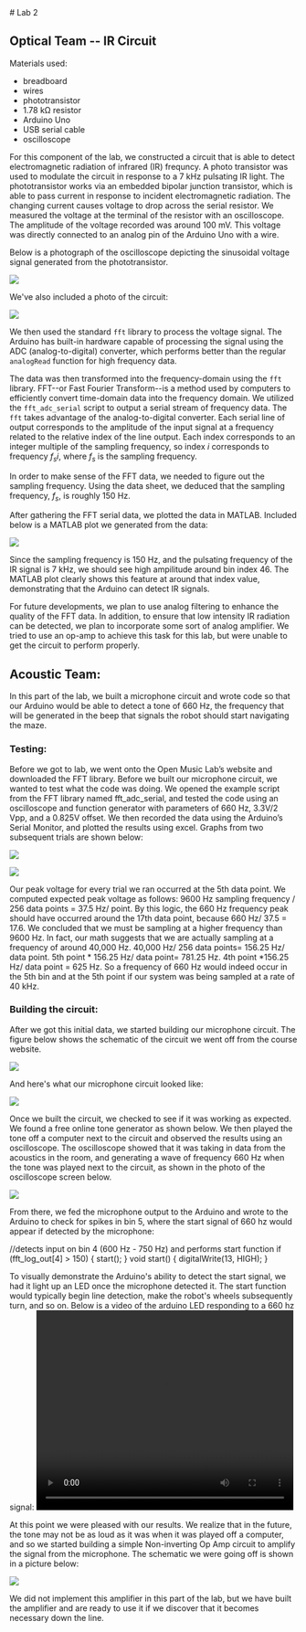 <meta http-equiv="X-UA-Compatible" content="IE=Edge,chrome=1">
# Lab 2

## Optical Team -- IR Circuit

Materials used:

- breadboard
- wires
- phototransistor
- 1.78 kΩ resistor
- Arduino Uno
- USB serial cable
- oscilloscope

For this component of the lab, we constructed a circuit that is able to detect electromagnetic radiation of infrared (IR) frequncy. A photo transistor was used to modulate the circuit in response to a 7 kHz pulsating IR light. The phototransistor works via an embedded bipolar junction transistor, which is able to pass current in response to incident electromagnetic radiation. The changing current causes voltage to drop across the serial resistor. We measured the voltage at the terminal of the resistor with an oscilloscope. The amplitude of the voltage recorded was around 100 mV. This voltage was directly connected to an analog pin of the Arduino Uno with a wire.

Below is a photograph of the oscilloscope depicting the sinusoidal voltage signal generated from the phototransistor. 

![](./resources/lab2irscope.jpg)

We've also included a photo of the circuit:

![](./resources/lab2ircircuit.jpg)


We then used the standard `fft` library to process the voltage signal. The Arduino has built-in hardware capable of processing the signal using the ADC (analog-to-digital) converter, which performs better than the regular `analogRead` function for high frequency data.

The data was then transformed into the frequency-domain using the `fft` library. FFT--or Fast Fourier Transform--is a method used by computers to efficiently convert time-domain data into the frequency domain. We utilized the `fft_adc_serial` script to output a serial stream of frequency data. The `fft` takes advantage of the analog-to-digital converter. Each serial line of output corresponds to the amplitude of the input signal at a frequency related to the relative index of the line output. Each index corresponds to an integer multiple of the sampling frequency, so index *i* corresponds to frequency *f<sub>s</sub>i*, where *f<sub>s</sub>* is the sampling frequency. 

In order to make sense of the FFT data, we needed to figure out the sampling frequency. Using the data sheet, we deduced that the sampling frequency, *f<sub>s</sub>*, is roughly 150 Hz. 

After gathering the FFT serial data, we plotted the data in MATLAB. Included below is a MATLAB plot we generated from the data:

![](./resources/fftir.png)

Since the sampling frequency is 150 Hz, and the pulsating frequency of the IR signal is  7 kHz, we should see high ampilitude around bin index 46. The MATLAB plot clearly shows this feature at around that index value, demonstrating that the Arduino can detect IR signals.

For future developments, we plan to use analog filtering to enhance the quality of the FFT data. In addition, to ensure that low intensity IR radiation can be detected, we plan to incorporate some sort of analog amplifier. We tried to use an op-amp to achieve this task for this lab, but were unable to get the circuit to perform properly. 


## Acoustic Team: 

In this part of the lab, we built a microphone circuit and wrote code so that our Arduino would be able to detect a tone of 660 Hz, the frequency that will be generated in the beep that signals the robot should start navigating the maze.
 
### Testing:
Before we got to lab, we went onto the Open Music Lab’s website and downloaded the FFT library.  Before we built our microphone circuit, we wanted to test what the code was doing.  We opened the example script from the FFT library named fft_adc_serial, and tested the code using an oscilloscope and function generator with parameters of 660 Hz, 3.3V/2 Vpp, and a 0.825V offset.  We then recorded the data using the Arduino’s Serial Monitor, and plotted the results using excel.  Graphs from two subsequent trials are shown below: 

![](./resources/lab2_acoustic_data1.png)

![](./resources/lab2_acoustic_data2.png)

Our peak voltage for every trial we ran occurred at the 5th data point.  We computed expected peak voltage as follows: 9600 Hz sampling frequency / 256 data points = 37.5 Hz/ point.  By this logic, the 660 Hz frequency peak should have occurred around the 17th data point, because 660 Hz/ 37.5 = 17.6.  We concluded that we must be sampling at a higher frequency than 9600 Hz.  In fact, our math suggests that we are actually sampling at a frequency of around 40,000 Hz.  40,000 Hz/ 256 data points= 156.25 Hz/ data point.  5th point * 156.25 Hz/ data point= 781.25 Hz.  4th point *156.25 Hz/ data point = 625 Hz.  So a frequency of 660 Hz would indeed occur in the 5th bin and at the 5th point if our system was being sampled at a rate of 40 kHz. 

### Building the circuit:
After we got this initial data, we started building our microphone circuit.  The figure below shows the schematic of the circuit we went off from the course website.

![](./resources/lab2_acoustic_data3.png)

And here's what our microphone circuit looked like: 

![](./resources/lab2_acoustic_data4.png)

Once we built the circuit, we checked to see if it was working as expected.  We found a free online tone generator as shown below.  We then played the tone off a computer next to the circuit and observed the results using an oscilloscope.  The oscilloscope showed that it was taking in data from the acoustics in the room, and generating a wave of frequency 660 Hz when the tone was played next to the circuit, as shown in the photo of the oscilloscope screen below.

![](./resources/lab2_acoustic_data5.png)

From there, we fed the microphone output to the Arduino and wrote to the Arduino to check for spikes in bin 5, where the start signal of 660 hz would appear if detected by the microphone: 

//detects input on bin 4 (600 Hz - 750 Hz) and performs start function
if (fft_log_out[4] > 150) {
      start();
}
void start() {
  digitalWrite(13, HIGH);
}

To visually demonstrate the Arduino's ability to detect the start signal, we had it light up an LED once the microphone detected it. The start function would typically begin line detection, make the robot's wheels subsequently turn, and so on. Below is a video of the arduino LED responding to a 660 hz signal: 
<video width="450" height="350" controls preload> 
    <source src="IMG_0198.mp4"></source> 
</video>

At this point we were pleased with our results.  We realize that in the future, the tone may not be as loud as it was when it was played off a computer, and so we started building a simple Non-inverting Op Amp circuit to amplify the signal from the microphone.  The schematic we were going off is shown in a picture below:  

![](./resources/lab2_acoustic_data6.png)

We did not implement this amplifier in this part of the lab, but we have built the amplifier and are ready to use it if we discover that it becomes necessary down the line.    
